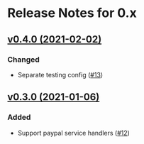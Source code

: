 # Release Notes for 0.x

## [v0.4.0 (2021-02-02)](https://github.com/pleets/laravel-paypal/compare/v0.3.0...v0.4.0)

### Changed
- Separate testing config ([#13](https://github.com/pleets/laravel-paypal/pull/13))

## [v0.3.0 (2021-01-06)](https://github.com/pleets/laravel-paypal/compare/v0.2.0...v0.3.0)

### Added
- Support paypal service handlers ([#12](https://github.com/pleets/laravel-paypal/pull/12))

